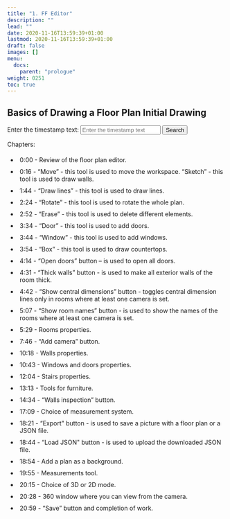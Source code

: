 ```yaml
---
title: "1. FF Editor"
description: ""
lead: ""
date: 2020-11-16T13:59:39+01:00
lastmod: 2020-11-16T13:59:39+01:00
draft: false
images: []
menu:
  docs:
    parent: "prologue"
weight: 0251
toc: true
---
```


## Basics of Drawing a Floor Plan Initial Drawing

<div id="ytplayer"></div>

<!-- HTML markup for input field and search button -->
<label for="searchInput">Enter the timestamp text:</label>
<input type="text" id="searchInput" placeholder="Enter the timestamp text">
<button onclick="handleSearch()">Search</button>

<!-- JavaScript to handle user input and call the search function -->
<script>
  // Load the IFrame Player API code asynchronously.
  var tag = document.createElement('script');
  tag.src = "https://www.youtube.com/player_api";
  var firstScriptTag = document.getElementsByTagName('script')[0];
  firstScriptTag.parentNode.insertBefore(tag, firstScriptTag);

  // Replace the 'ytplayer' element with a YouTube player after the API code downloads.
  var player;
  function onYouTubeIframeAPIReady() {
    player = new YT.Player('ytplayer', {
      height: '360',
      width: '640',
      videoId: 'loZabQCyP6s'
    });
  }

  // Handle user input and call the search function
  function handleSearch() {
    var query = document.getElementById('searchInput').value;
    searchByText(query);
  }

  // List of timestamps
  var timecodes = [
    {time: '0:00', description: 'Review of the floor plan editor.'},
    {time: '0:16', description: '“Move” - this tool is used to move the workspace. “Sketch” - this tool is used to draw walls.'},
    {time: '1:44', description: '“Draw lines” - this tool is used to draw lines.'},
    {time: '2:24', description: '“Rotate” - this tool is used to rotate the whole plan.'},
    {time: '2:52', description: '“Erase” - this tool is used to delete different elements.'},
    {time: '3:34', description: '“Door” - this tool is used to add doors.'},
    {time: '3:44', description: '“Window” - this tool is used to add windows.'},
    {time: '3:54', description: '“Box” - this tool is used to draw countertops.'},
    {time: '4:14', description: '“Open doors” button – is used to open all doors.'},
    {time: '4:31', description: '“Thick walls” button - is used to make all exterior walls of the room thick.'},
    {time: '4:42', description: '“Show central dimensions” button - toggles central dimension lines only in rooms where at least one camera is set.'},
    {time: '5:07', description: '“Show room names” button - is used to show the names of the rooms where at least one camera is set.'},
    {time: '5:29', description: 'Rooms properties.'},
    {time: '7:46', description: '“Add camera” button.'},
    {time: '10:18', description: 'Walls properties.'},
    {time: '10:43', description: 'Windows and doors properties.'},
    {time: '12:04', description: 'Stairs properties.'},
    {time: '13:13', description: 'Tools for furniture.'},
    {time: '14:34', description: '“Walls inspection” button.'},
    {time: '17:09', description: 'Сhoice of measurement system.'},
    {time: '18:21', description: '“Export" button - is used to save a picture with a floor plan or a JSON file.'},
    {time: '18:44', description: '“Load JSON" button - is used to upload the downloaded JSON file.'},
    {time: '18:54', description: 'Add a plan as a background.'},
    {time: '19:55', description: 'Measurements tool.'},
    {time: '20:15', description: 'Сhoice of 3D or 2D mode.'},
    {time: '20:28', description: '360 window where you can view from the camera.'},
    {time: '20:59', description: '“Save” button and completion of work.'}
  ];

  // Function to search by timestamp text
  function searchByText(query) {
    for (var i = 0; i < timecodes.length; i++) {
      if (timecodes[i].description.toLowerCase().includes(query.toLowerCase())) {
        var timeArray = timecodes[i].time.split(':');
        var minutes = parseInt(timeArray[0]);
        var seconds = parseInt(timeArray[1]);
        var totalTime = (minutes * 60) + seconds;
        player.seekTo(totalTime, true);
        break;
      }
    }
  }

  // Function to jump to the specified timestamp
  function goToTime(time) {
    var timeArray = time.split(':');
    var minutes = parseInt(timeArray[0]);
    var seconds = parseInt(timeArray[1]);
    var totalTime = (minutes * 60) + seconds;
    player.seekTo(totalTime, true);
  }
</script>

<!-- Styles for the timestamp list -->
<style>
#timecodeList ul li {
  padding: 5px;
  cursor: pointer;
}

#timecodeList ul li:hover {
  background-color: lightgray;
}
</style>

Chapters:
<!-- HTML markup for the timestamp list -->
<div id="timecodeList">
  <ul>
    <li onclick="goToTime('0:00')">0:00 - Review of the floor plan editor.</li>
    <li onclick="goToTime('0:16')">0:16 - “Move” - this tool is used to move the workspace. “Sketch” - this tool is used to draw walls.</li>
    <li onclick="goToTime('1:44')">1:44 - “Draw lines” - this tool is used to draw lines.</li>
    <li onclick="goToTime('2:24')">2:24 - “Rotate” - this tool is used to rotate the whole plan.</li>
    <li onclick="goToTime('2:52')">2:52 - “Erase” - this tool is used to delete different elements.</li>
    <li onclick="goToTime('3:34')">3:34 - “Door” - this tool is used to add doors.</li>
    <li onclick="goToTime('3:44')">3:44 - “Window” - this tool is used to add windows.</li>
    <li onclick="goToTime('3:54')">3:54 - “Box” - this tool is used to draw countertops.</li>
    <li onclick="goToTime('4:14')">4:14 - “Open doors” button – is used to open all doors.</li>
    <li onclick="goToTime('4:31')">4:31 - “Thick walls” button - is used to make all exterior walls of the room thick.</li>
    <li onclick="goToTime('4:42')">4:42 - “Show central dimensions” button - toggles central dimension lines only in rooms where at least one camera is set.</li>
    <li onclick="goToTime('5:07')">5:07 - “Show room names” button - is used to show the names of the rooms where at least one camera is set.</li>
    <li onclick="goToTime('5:29')">5:29 - Rooms properties.</li>
    <li onclick="goToTime('7:46')">7:46 - “Add camera” button.</li>
    <li onclick="goToTime('10:18')">10:18 - Walls properties.</li>
    <li onclick="goToTime('10:43')">10:43 - Windows and doors properties.</li>
    <li onclick="goToTime('12:04')">12:04 - Stairs properties.</li>
    <li onclick="goToTime('13:13')">13:13 - Tools for furniture.</li>
    <li onclick="goToTime('14:34')">14:34 - “Walls inspection” button.</li>
    <li onclick="goToTime('17:09')">17:09 - Сhoice of measurement system.</li>
    <li onclick="goToTime('18:21')">18:21 - “Export" button - is used to save a picture with a floor plan or a JSON file.</li>
    <li onclick="goToTime('18:44')">18:44 - “Load JSON" button - is used to upload the downloaded JSON file.</li>
    <li onclick="goToTime('18:54')">18:54 - Add a plan as a background.</li>
    <li onclick="goToTime('19:55')">19:55 - Measurements tool.</li>
    <li onclick="goToTime('20:15')">20:15 - Сhoice of 3D or 2D mode.</li>
    <li onclick="goToTime('20:28')">20:28 - 360 window where you can view from the camera.</li>
    <li onclick="goToTime('20:59')">20:59 - “Save” button and completion of work.</li>
  </ul>
</div>

